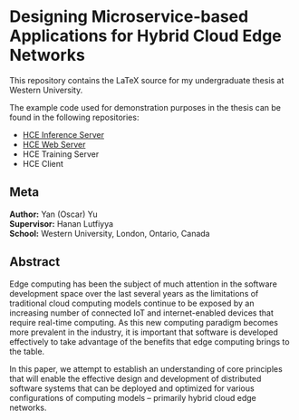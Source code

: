# Designing Microservice-based Applications for Hybrid Cloud Edge Networks

This repository contains the LaTeX source for my undergraduate thesis at Western University.

The example code used for demonstration purposes in the thesis can be found in the following repositories:
- [HCE Inference Server](https://github.com/LordExodius/HCE-inference-server)
- [HCE Web Server](https://github.com/LordExodius/HCE-web-server)
- HCE Training Server
- HCE Client

## Meta
**Author:** Yan (Oscar) Yu\
**Supervisor:** Hanan Lutfiyya\
**School:** Western University, London, Ontario, Canada

## Abstract

Edge computing has been the subject of much attention in the software development space over the last several years as the limitations of traditional cloud computing models continue to be exposed by an increasing number of connected IoT and internet-enabled devices that require real-time computing. As this new computing paradigm becomes more prevalent in the industry, it is important that software is developed effectively to take advantage of the benefits that edge computing brings to the table.

In this paper, we attempt to establish an understanding of core principles that will
enable the effective design and development of distributed software systems that can be
deployed and optimized for various configurations of computing models – primarily hybrid
cloud edge networks.